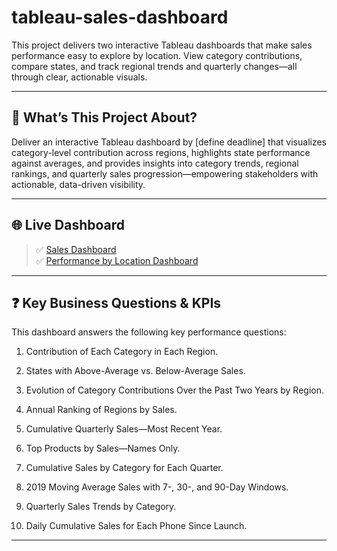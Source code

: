 # tableau-sales-dashboard
This project delivers two interactive Tableau dashboards that make sales performance easy to explore by location. View category contributions, compare states, and track regional trends and quarterly changes—all through clear, actionable visuals.

---

## 👀 What’s This Project About?

Deliver an interactive Tableau dashboard by [define deadline] that visualizes category-level contribution across regions, highlights state performance against averages, and provides insights into category trends, regional rankings, and quarterly sales progression—empowering stakeholders with actionable, data-driven visibility.

---

## 🌐 Live Dashboard

  > ✅ [Sales Dashboard](https://public.tableau.com/views/TableCalculation_17548913713240/PerformanceSummary?:language=en-US&publish=yes&:sid=&:redirect=auth&:display_count=n&:origin=viz_share_link)  
  > ✅ [Performance by Location Dashboard](https://public.tableau.com/views/TableCalculation_17548913713240/Regional?:language=en-US&publish=yes&:sid=&:redirect=auth&:display_count=n&:origin=viz_share_link)

---

## ❓ Key Business Questions & KPIs

This dashboard answers the following key performance questions:

1. Contribution of Each Category in Each Region.

2. States with Above-Average vs. Below-Average Sales.

3. Evolution of Category Contributions Over the Past Two Years by Region.

4. Annual Ranking of Regions by Sales.

5. Cumulative Quarterly Sales—Most Recent Year.

6. Top Products by Sales—Names Only.

7. Cumulative Sales by Category for Each Quarter.

8. 2019 Moving Average Sales with 7-, 30-, and 90-Day Windows.

9. Quarterly Sales Trends by Category.

10. Daily Cumulative Sales for Each Phone Since Launch.

---

